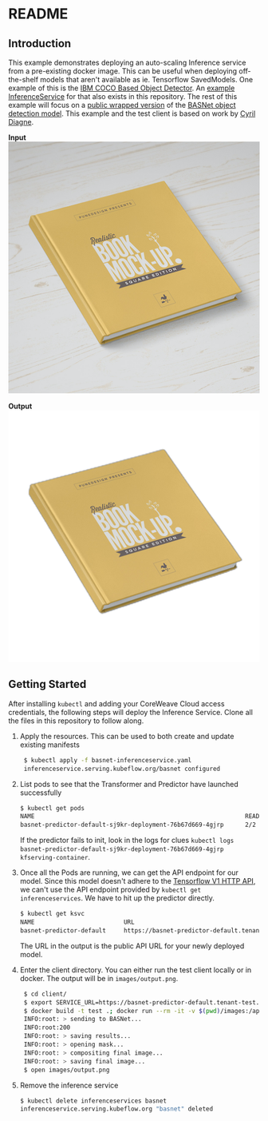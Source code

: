 # README

## Introduction

This example demonstrates deploying an auto-scaling Inference service from a pre-existing docker image. This can be useful when deploying off-the-shelf models that aren't available as ie. Tensorflow SavedModels. One example of this is the [IBM COCO Based Object Detector](https://github.com/IBM/MAX-Object-Detector). An [example InferenceService](https://github.com/coreweave/kubernetes-cloud/tree/ed7ecb3d5786e960506bc20bb1e2d044ad914555/online-inference/custom-basnet/object-detector-inferenceservice.yaml) for that also exists in this repository. The rest of this example will focus on a [public wrapped version](https://github.com/cyrildiagne/basnet-http) of the [BASNet object detection model](https://github.com/NathanUA/BASNet). This example and the test client is based on work by [Cyril Diagne](https://twitter.com/cyrildiagne/status/1256916982764646402).

**Input**  
![input](../../.gitbook/assets/test.png)

**Output**  
![output](../../.gitbook/assets/expected_output.png)

## Getting Started

After installing `kubectl` and adding your CoreWeave Cloud access credentials, the following steps will deploy the Inference Service. Clone all the files in this repository to follow along.

1. Apply the resources. This can be used to both create and update existing manifests

   ```bash
    $ kubectl apply -f basnet-inferenceservice.yaml
    inferenceservice.serving.kubeflow.org/basnet configured
   ```

2. List pods to see that the Transformer and Predictor have launched successfully

   ```bash
   $ kubectl get pods
   NAME                                                           READY   STATUS    RESTARTS   AGE
   basnet-predictor-default-sj9kr-deployment-76b67d669-4gjrp      2/2     Running   0          34s
   ```

   If the predictor fails to init, look in the logs for clues `kubectl logs basnet-predictor-default-sj9kr-deployment-76b67d669-4gjrp kfserving-container`.

3. Once all the Pods are running, we can get the API endpoint for our model. Since this model doesn't adhere to the [Tensorflow V1 HTTP API](https://www.tensorflow.org/tfx/serving/api_rest#predict_api), we can't use the API endpoint provided by `kubectl get inferenceservices`. We have to hit up the predictor directly.

   ```bash
   $ kubectl get ksvc
   NAME                         URL                                                                       LATESTCREATED                      LATESTREADY                        READY   REASON
   basnet-predictor-default     https://basnet-predictor-default.tenant-test.knative.chi.coreweave.com    basnet-predictor-default-sj9kr     basnet-predictor-default-sj9kr     True
   ```

   The URL in the output is the public API URL for your newly deployed model.

4. Enter the client directory. You can either run the test client locally or in docker. The output will be in `images/output.png`.

   ```bash
    $ cd client/
    $ export SERVICE_URL=https://basnet-predictor-default.tenant-test.knative.chi.coreweave.com
    $ docker build -t test .; docker run --rm -it -v $(pwd)/images:/app/images test --basnet_service_host $SERVICE_URL
    INFO:root: > sending to BASNet...
    INFO:root:200
    INFO:root: > saving results...
    INFO:root: > opening mask...
    INFO:root: > compositing final image...
    INFO:root: > saving final image...
    $ open images/output.png
   ```

5. Remove the inference service

   ```bash
   $ kubectl delete inferenceservices basnet
   inferenceservice.serving.kubeflow.org "basnet" deleted
   ```


